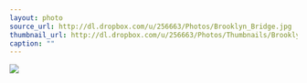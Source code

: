```yaml
---
layout: photo
source_url: http://dl.dropbox.com/u/256663/Photos/Brooklyn_Bridge.jpg
thumbnail_url: http://dl.dropbox.com/u/256663/Photos/Thumbnails/Brooklyn_Bridge.jpg
caption: ""
---
```

![](http://dl.dropbox.com/u/256663/Photos/Brooklyn_Bridge.jpg)
